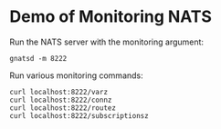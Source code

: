 # Demo of Monitoring NATS

Run the NATS server with the monitoring argument:
```
gnatsd -m 8222
```

Run various monitoring commands:
```
curl localhost:8222/varz
curl localhost:8222/connz
curl localhost:8222/routez
curl localhost:8222/subscriptionsz
```
